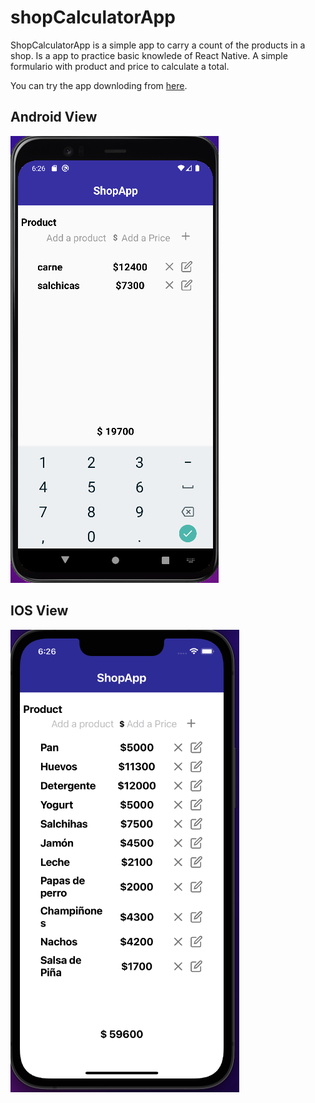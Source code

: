 # shopCalculatorApp


ShopCalculatorApp is a simple app to carry a count of the products in a shop. Is a app to practice basic knowlede of React Native. A simple formulario with product and price to calculate a total.


You can try the app downloding from [here](https://drive.google.com/file/d/1BqPyAlYhxRGan87OkYiTaKnDhVlChb5v/view?usp=sharing).

## Android View

![Android View](https://github.com/javbk201/shopCalculatorApp/blob/main/Captura%20de%20Pantalla%202022-02-09%20a%20la(s)%2018.26.29.png)


## IOS View
![Iphone View](https://github.com/javbk201/shopCalculatorApp/blob/main/Captura%20de%20Pantalla%202022-02-09%20a%20la(s)%2018.26.38.png)
